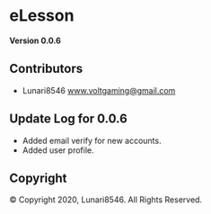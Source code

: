# eLesson

**Version 0.0.6**

## Contributors
- Lunari8546 <www.voltgaming@gmail.com>

## Update Log for 0.0.6
- Added email verify for new accounts.
- Added user profile.

## Copyright
© Copyright 2020, Lunari8546. All Rights Reserved.